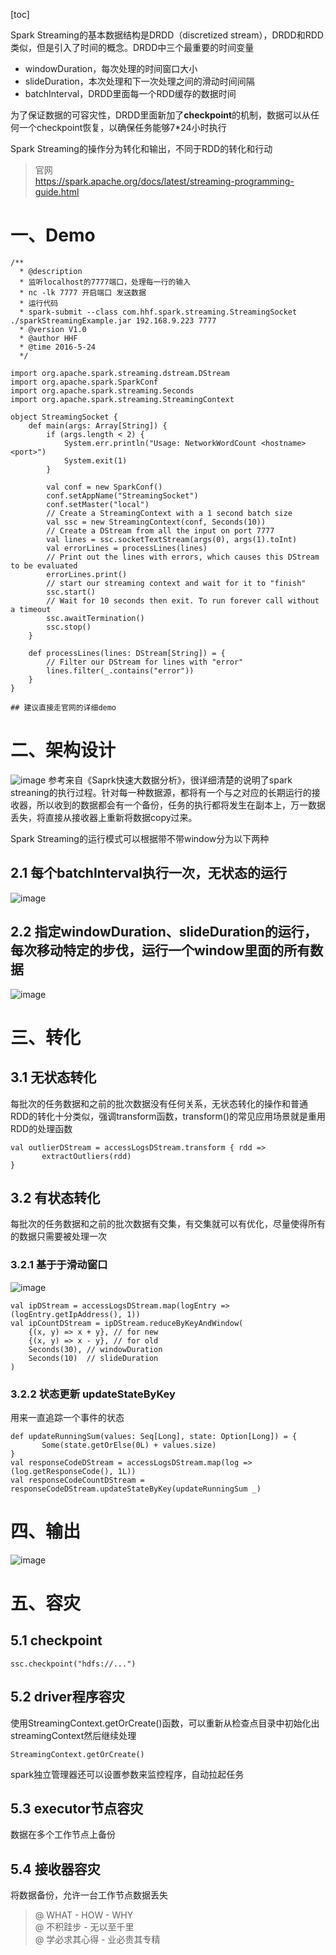 [toc]

Spark Streaming的基本数据结构是DRDD（discretized stream），DRDD和RDD类似，但是引入了时间的概念。DRDD中三个最重要的时间变量
- windowDuration，每次处理的时间窗口大小
- slideDuration，本次处理和下一次处理之间的滑动时间间隔
- batchInterval，DRDD里面每一个RDD缓存的数据时间  

为了保证数据的可容灾性，DRDD里面新加了**checkpoint**的机制，数据可以从任何一个checkpoint恢复，以确保任务能够7*24小时执行  

Spark Streaming的操作分为转化和输出，不同于RDD的转化和行动 

> 官网  
> https://spark.apache.org/docs/latest/streaming-programming-guide.html

# 一、Demo

```
/**
  * @description
  * 监听localhost的7777端口，处理每一行的输入
  * nc -lk 7777 开启端口 发送数据
  * 运行代码
  * spark-submit --class com.hhf.spark.streaming.StreamingSocket ./sparkStreamingExample.jar 192.168.9.223 7777
  * @version V1.0
  * @author HHF
  * @time 2016-5-24
  */

import org.apache.spark.streaming.dstream.DStream
import org.apache.spark.SparkConf
import org.apache.spark.streaming.Seconds
import org.apache.spark.streaming.StreamingContext

object StreamingSocket {
    def main(args: Array[String]) {
        if (args.length < 2) {
            System.err.println("Usage: NetworkWordCount <hostname> <port>")
            System.exit(1)
        }

        val conf = new SparkConf()
        conf.setAppName("StreamingSocket")
        conf.setMaster("local")
        // Create a StreamingContext with a 1 second batch size
        val ssc = new StreamingContext(conf, Seconds(10))
        // Create a DStream from all the input on port 7777
        val lines = ssc.socketTextStream(args(0), args(1).toInt)
        val errorLines = processLines(lines)
        // Print out the lines with errors, which causes this DStream to be evaluated
        errorLines.print()
        // start our streaming context and wait for it to "finish"
        ssc.start()
        // Wait for 10 seconds then exit. To run forever call without a timeout
        ssc.awaitTermination()
        ssc.stop()
    }

    def processLines(lines: DStream[String]) = {
        // Filter our DStream for lines with "error"
        lines.filter(_.contains("error"))
    }
}

## 建议直接走官网的详细demo
```

# 二、架构设计
![image](http://note.youdao.com/yws/public/resource/2ac828482cacc7eb1b526d673dbf2bdd/xmlnote/BEB30AD3C0C740D7B5D13F3FA0AF1D03/23425)
参考来自《Saprk快速大数据分析》，很详细清楚的说明了spark streaning的执行过程。针对每一种数据源，都将有一个与之对应的长期运行的接收器，所以收到的数据都会有一个备份，任务的执行都将发生在副本上，万一数据丢失，将直接从接收器上重新将数据copy过来。

Spark Streaming的运行模式可以根据带不带window分为以下两种
## 2.1 每个batchInterval执行一次，无状态的运行
![image](https://spark.apache.org/docs/latest/img/streaming-dstream-ops.png)

## 2.2 指定windowDuration、slideDuration的运行，每次移动特定的步伐，运行一个window里面的所有数据
![image](https://spark.apache.org/docs/latest/img/streaming-dstream-window.png)

# 三、转化
## 3.1 无状态转化
每批次的任务数据和之前的批次数据没有任何关系，无状态转化的操作和普通RDD的转化十分类似，强调transform函数，transform()的常见应用场景就是重用RDD的处理函数 
```
val outlierDStream = accessLogsDStream.transform { rdd =>
       extractOutliers(rdd)
}
```
## 3.2 有状态转化
每批次的任务数据和之前的批次数据有交集，有交集就可以有优化，尽量使得所有的数据只需要被处理一次
### 3.2.1 基于于滑动窗口
![image](http://note.youdao.com/yws/public/resource/2ac828482cacc7eb1b526d673dbf2bdd/xmlnote/51EAD1CDADBE4CA7A609B73F75161F54/23462)

```
val ipDStream = accessLogsDStream.map(logEntry => (logEntry.getIpAddress(), 1))
val ipCountDStream = ipDStream.reduceByKeyAndWindow(
    {(x, y) => x + y}, // for new
    {(x, y) => x - y}, // for old
    Seconds(30), // windowDuration
    Seconds(10)  // slideDuration
)
```

### 3.2.2 状态更新 updateStateByKey
用来一直追踪一个事件的状态
```
def updateRunningSum(values: Seq[Long], state: Option[Long]) = {
       Some(state.getOrElse(0L) + values.size)
}
val responseCodeDStream = accessLogsDStream.map(log => (log.getResponseCode(), 1L)) 
val responseCodeCountDStream = responseCodeDStream.updateStateByKey(updateRunningSum _)
```

# 四、输出
![image](http://note.youdao.com/yws/public/resource/2ac828482cacc7eb1b526d673dbf2bdd/xmlnote/B60740366A6F495E81E3F0DC6EF2DD0B/23477)

# 五、容灾
## 5.1 checkpoint
```
ssc.checkpoint("hdfs://...")
```
## 5.2 driver程序容灾
使用StreamingContext.getOrCreate()函数，可以重新从检查点目录中初始化出streamingContext然后继续处理
```
StreamingContext.getOrCreate()
```
spark独立管理器还可以设置参数来监控程序，自动拉起任务
## 5.3 executor节点容灾
数据在多个工作节点上备份
## 5.4 接收器容灾
将数据备份，允许一台工作节点数据丢失

> @ WHAT - HOW - WHY  
> @ 不积跬步 - 无以至千里  
> @ 学必求其心得 - 业必贵其专精